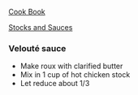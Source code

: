 [Cook Book](https://github.com/vmsmith/CookBook/blob/master/README.md)  

[Stocks and Sauces](https://github.com/vmsmith/CookBook/blob/master/stocks_sauces.md)

### Velouté sauce  

* Make roux with clarified butter  
* Mix in 1 cup of hot chicken stock  
* Let reduce about 1/3  

